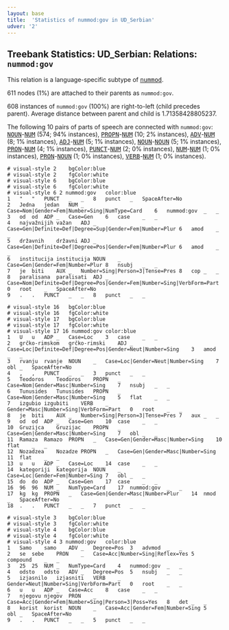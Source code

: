 ```yaml
---
layout: base
title:  'Statistics of nummod:gov in UD_Serbian'
udver: '2'
---
```


## Treebank Statistics: UD_Serbian: Relations: `nummod:gov`

This relation is a language-specific subtype of <tt><a href="sr-dep-nummod.html">nummod</a></tt>.

611 nodes (1%) are attached to their parents as `nummod:gov`.

608 instances of `nummod:gov` (100%) are right-to-left (child precedes parent).
Average distance between parent and child is 1.71358428805237.

The following 10 pairs of parts of speech are connected with `nummod:gov`: <tt><a href="sr-pos-NOUN.html">NOUN</a></tt>-<tt><a href="sr-pos-NUM.html">NUM</a></tt> (574; 94% instances), <tt><a href="sr-pos-PROPN.html">PROPN</a></tt>-<tt><a href="sr-pos-NUM.html">NUM</a></tt> (10; 2% instances), <tt><a href="sr-pos-ADV.html">ADV</a></tt>-<tt><a href="sr-pos-NUM.html">NUM</a></tt> (8; 1% instances), <tt><a href="sr-pos-ADJ.html">ADJ</a></tt>-<tt><a href="sr-pos-NUM.html">NUM</a></tt> (5; 1% instances), <tt><a href="sr-pos-NOUN.html">NOUN</a></tt>-<tt><a href="sr-pos-NOUN.html">NOUN</a></tt> (5; 1% instances), <tt><a href="sr-pos-PRON.html">PRON</a></tt>-<tt><a href="sr-pos-NUM.html">NUM</a></tt> (4; 1% instances), <tt><a href="sr-pos-PUNCT.html">PUNCT</a></tt>-<tt><a href="sr-pos-NUM.html">NUM</a></tt> (2; 0% instances), <tt><a href="sr-pos-NUM.html">NUM</a></tt>-<tt><a href="sr-pos-NUM.html">NUM</a></tt> (1; 0% instances), <tt><a href="sr-pos-PRON.html">PRON</a></tt>-<tt><a href="sr-pos-NOUN.html">NOUN</a></tt> (1; 0% instances), <tt><a href="sr-pos-VERB.html">VERB</a></tt>-<tt><a href="sr-pos-NUM.html">NUM</a></tt> (1; 0% instances).


~~~ conllu
# visual-style 2	bgColor:blue
# visual-style 2	fgColor:white
# visual-style 6	bgColor:blue
# visual-style 6	fgColor:white
# visual-style 6 2 nummod:gov	color:blue
1	"	"	PUNCT	_	_	8	punct	_	SpaceAfter=No
2	Jedna	jedan	NUM	_	Case=Nom|Gender=Fem|Number=Sing|NumType=Card	6	nummod:gov	_	_
3	od	od	ADP	_	Case=Gen	6	case	_	_
4	najvažnijih	važan	ADJ	_	Case=Gen|Definite=Def|Degree=Sup|Gender=Fem|Number=Plur	6	amod	_	_
5	državnih	državni	ADJ	_	Case=Gen|Definite=Def|Degree=Pos|Gender=Fem|Number=Plur	6	amod	_	_
6	institucija	institucija	NOUN	_	Case=Gen|Gender=Fem|Number=Plur	8	nsubj	_	_
7	je	biti	AUX	_	Number=Sing|Person=3|Tense=Pres	8	cop	_	_
8	paralisana	paralisati	ADJ	_	Case=Nom|Definite=Def|Degree=Pos|Gender=Fem|Number=Sing|VerbForm=Part	0	root	_	SpaceAfter=No
9	.	.	PUNCT	_	_	8	punct	_	_

~~~


~~~ conllu
# visual-style 16	bgColor:blue
# visual-style 16	fgColor:white
# visual-style 17	bgColor:blue
# visual-style 17	fgColor:white
# visual-style 17 16 nummod:gov	color:blue
1	U	u	ADP	_	Case=Loc	3	case	_	_
2	grčko-rimskom	grčko-rimski	ADJ	_	Case=Loc|Definite=Def|Degree=Pos|Gender=Neut|Number=Sing	3	amod	_	_
3	rvanju	rvanje	NOUN	_	Case=Loc|Gender=Neut|Number=Sing	7	obl	_	SpaceAfter=No
4	,	,	PUNCT	_	_	3	punct	_	_
5	Teodoros	Teodoros	PROPN	_	Case=Nom|Gender=Masc|Number=Sing	7	nsubj	_	_
6	Tunusides	Tunusides	PROPN	_	Case=Nom|Gender=Masc|Number=Sing	5	flat	_	_
7	izgubio	izgubiti	VERB	_	Gender=Masc|Number=Sing|VerbForm=Part	0	root	_	_
8	je	biti	AUX	_	Number=Sing|Person=3|Tense=Pres	7	aux	_	_
9	od	od	ADP	_	Case=Gen	10	case	_	_
10	Gruzijca	Gruzijac	PROPN	_	Case=Gen|Gender=Masc|Number=Sing	7	obl	_	_
11	Ramaza	Ramazo	PROPN	_	Case=Gen|Gender=Masc|Number=Sing	10	flat	_	_
12	Nozadzea	Nozadze	PROPN	_	Case=Gen|Gender=Masc|Number=Sing	11	flat	_	_
13	u	u	ADP	_	Case=Loc	14	case	_	_
14	kategoriji	kategorija	NOUN	_	Case=Loc|Gender=Fem|Number=Sing	7	obl	_	_
15	do	do	ADP	_	Case=Gen	17	case	_	_
16	96	96	NUM	_	NumType=Card	17	nummod:gov	_	_
17	kg	kg	PROPN	_	Case=Gen|Gender=Masc|Number=Plur	14	nmod	_	SpaceAfter=No
18	.	.	PUNCT	_	_	7	punct	_	_

~~~


~~~ conllu
# visual-style 3	bgColor:blue
# visual-style 3	fgColor:white
# visual-style 4	bgColor:blue
# visual-style 4	fgColor:white
# visual-style 4 3 nummod:gov	color:blue
1	Samo	samo	ADV	_	Degree=Pos	3	advmod	_	_
2	se	sebe	PRON	_	Case=Acc|Number=Sing|Reflex=Yes	5	compound	_	_
3	25	25	NUM	_	NumType=Card	4	nummod:gov	_	_
4	odsto	odsto	ADV	_	Degree=Pos	5	nsubj	_	_
5	izjasnilo	izjasniti	VERB	_	Gender=Neut|Number=Sing|VerbForm=Part	0	root	_	_
6	u	u	ADP	_	Case=Acc	8	case	_	_
7	njegovu	njegov	PRON	_	Case=Acc|Gender=Fem|Number=Sing|Person=3|Poss=Yes	8	det	_	_
8	korist	korist	NOUN	_	Case=Acc|Gender=Fem|Number=Sing	5	obl	_	SpaceAfter=No
9	.	.	PUNCT	_	_	5	punct	_	_

~~~


